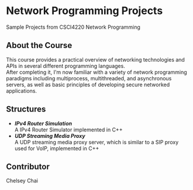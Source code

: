 # Network Programming Projects
Sample Projects from CSCI4220 Network Programming
## About the Course 
This course provides a practical overview of networking technologies and APIs in several different programming languages.  
After completing it, I'm now familiar with a variety of network programming paradigms including multiprocess, multithreaded, and asynchronous servers, as well as basic principles of developing secure networked applications.
## Structures
* ***IPv4 Router Simulation***  
  A IPv4 Router Simulator implemented in C++
* ***UDP Streaming Media Proxy***  
  A UDP streaming media proxy server, which is similar to a SIP proxy used for VoIP, implemented in C++  
## Contributor
Chelsey Chai  
